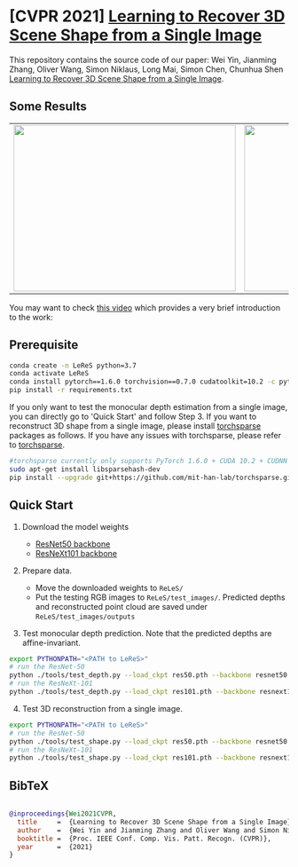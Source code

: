 # [CVPR 2021] [Learning to Recover 3D Scene Shape from a Single Image](https://arxiv.org/abs/2012.09365)

This repository contains the source code of our paper:
Wei Yin, Jianming Zhang, Oliver Wang, Simon Niklaus, Long Mai, Simon Chen, Chunhua Shen [Learning to Recover 3D Scene Shape from a Single Image](https://arxiv.org/abs/2012.09365).


## Some Results
<table>
  <tr>
    <td><img src="../examples/1.gif" width=400 height=300></td>
    <td><img src="../examples/2.gif" width=400 height=300></td>
    <td><img src="../examples/3.gif" width=400 height=300></td>
  </tr>
 </table>

You may want to check [this video](http://www.youtube.com/watch?v=UuT5_GK_TWk) which provides a very brief introduction to the work:

## Prerequisite

```bash
conda create -n LeReS python=3.7
conda activate LeReS
conda install pytorch==1.6.0 torchvision==0.7.0 cudatoolkit=10.2 -c pytorch
pip install -r requirements.txt
```

If you only want to test the monocular depth estimation from a single image, you can directly go to 'Quick Start' and follow Step 3. 
If you want to reconstruct 3D shape from a single image, please install [torchsparse](https://github.com/mit-han-lab/torchsparse) packages as follows. If you have any issues with torchsparse, please refer to [torchsparse](https://github.com/mit-han-lab/torchsparse).

```bash
#torchsparse currently only supports PyTorch 1.6.0 + CUDA 10.2 + CUDNN 7.6.2.
sudo apt-get install libsparsehash-dev
pip install --upgrade git+https://github.com/mit-han-lab/torchsparse.git
```



## Quick Start

1. Download the model weights
   * [ResNet50 backbone](https://cloudstor.aarnet.edu.au/plus/s/VVQayrMKPlpVkw9)
   * [ResNeXt101 backbone](https://cloudstor.aarnet.edu.au/plus/s/lTIJF4vrvHCAI31)

2. Prepare data. 
   * Move the downloaded weights to  `ReLeS/` 
   * Put the testing RGB images to `ReLeS/test_images/`. Predicted depths and reconstructed point cloud are saved under `ReLeS/test_images/outputs`

3. Test monocular depth prediction. Note that the predicted depths are affine-invariant. 

```bash
export PYTHONPATH="<PATH to LeReS>"
# run the ResNet-50
python ./tools/test_depth.py --load_ckpt res50.pth --backbone resnet50
# run the ResNeXt-101
python ./tools/test_depth.py --load_ckpt res101.pth --backbone resnext101
```

4. Test 3D reconstruction from a single image.

```bash
export PYTHONPATH="<PATH to LeReS>"
# run the ResNet-50
python ./tools/test_shape.py --load_ckpt res50.pth --backbone resnet50
# run the ResNeXt-101
python ./tools/test_shape.py --load_ckpt res101.pth --backbone resnext101
```


## BibTeX

```BibTeX

@inproceedings{Wei2021CVPR,
  title     =  {Learning to Recover 3D Scene Shape from a Single Image},
  author    =  {Wei Yin and Jianming Zhang and Oliver Wang and Simon Niklaus and Long Mai and Simon Chen and Chunhua Shen},
  booktitle =  {Proc. IEEE Conf. Comp. Vis. Patt. Recogn. (CVPR)},
  year      =  {2021}
}
```
